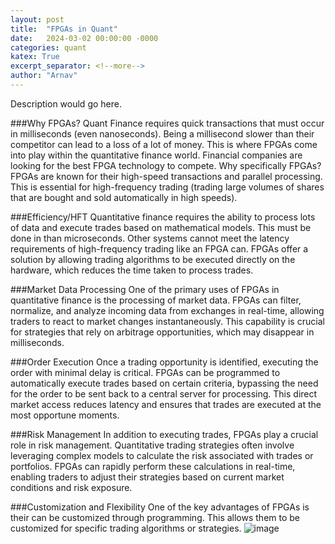 ```yaml
---
layout: post
title:  "FPGAs in Quant"
date:   2024-03-02 00:00:00 -0000
categories: quant
katex: True
excerpt_separator: <!--more-->
author: "Arnav" 
---
```

Description would go here.
<!--more-->

###Why FPGAs?
Quant Finance requires quick transactions that must occur in milliseconds (even nanoseconds). Being a millisecond slower than their competitor can lead to a loss of a lot of money. This is where FPGAs come into play within the quantitative finance world. Financial companies are looking for the best FPGA technology to compete. Why specifically FPGAs? FPGAs are known for their high-speed transactions and parallel processing. This is essential for high-frequency trading (trading large volumes of shares that are bought and sold automatically in high speeds).

###Efficiency/HFT
Quantitative finance requires the ability to process lots of data and execute trades based on mathematical models. This must be done in than microseconds. Other systems cannot meet the latency requirements of high-frequency trading like an FPGA can. FPGAs offer a solution by allowing trading algorithms to be executed directly on the hardware, which reduces the time taken to process trades.

###Market Data Processing
One of the primary uses of FPGAs in quantitative finance is the processing of market data. FPGAs can filter, normalize, and analyze incoming data from exchanges in real-time, allowing traders to react to market changes instantaneously. This capability is crucial for strategies that rely on arbitrage opportunities, which may disappear in milliseconds.

###Order Execution
Once a trading opportunity is identified, executing the order with minimal delay is critical. FPGAs can be programmed to automatically execute trades based on certain criteria, bypassing the need for the order to be sent back to a central server for processing. This direct market access reduces latency and ensures that trades are executed at the most opportune moments.

###Risk Management
In addition to executing trades, FPGAs play a crucial role in risk management. Quantitative trading strategies often involve leveraging complex models to calculate the risk associated with trades or portfolios. FPGAs can rapidly perform these calculations in real-time, enabling traders to adjust their strategies based on current market conditions and risk exposure.

###Customization and Flexibility
One of the key advantages of FPGAs is their can be customized through programming. This allows them to be customized for specific trading algorithms or strategies.
![image](https://github.com/BQFG-FPGA-Team/BQFG-FPGA-Team.github.io/assets/112188247/56d37c4d-955f-43a6-a320-15b0d629112d)
